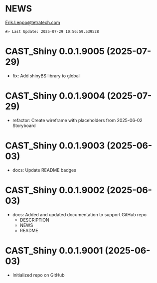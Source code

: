 NEWS
================
<Erik.Leppo@tetratech.com>

<!-- NEWS.md is generated from NEWS.Rmd. Please edit that file -->

    #> Last Update: 2025-07-29 10:56:59.539528

# CAST_Shiny 0.0.1.9005 (2025-07-29)

- fix: Add shinyBS library to global

# CAST_Shiny 0.0.1.9004 (2025-07-29)

- refactor: Create wireframe with placeholders from 2025-06-02
  Storyboard

# CAST_Shiny 0.0.1.9003 (2025-06-03)

- docs: Update README badges

# CAST_Shiny 0.0.1.9002 (2025-06-03)

- docs: Added and updated documentation to support GitHub repo
  - DESCRIPTION
  - NEWS
  - README

# CAST_Shiny 0.0.1.9001 (2025-06-03)

- Initialized repo on GitHub
